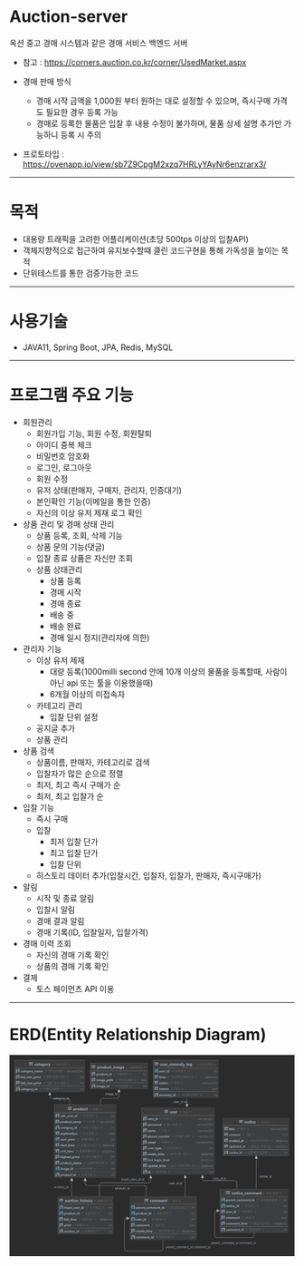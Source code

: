 # Auction-server
옥션 중고 경매 시스템과 같은 경매 서비스 백엔드 서버

- 참고 : https://corners.auction.co.kr/corner/UsedMarket.aspx

- 경매 판매 방식
    - 경매 시작 금액을 1,000원 부터 원하는 대로 설정할 수 있으며, 즉시구매 가격도 필요한 경우 등록 가능
    - 경매로 등록한 물품은 입찰 후 내용 수정이 불가하며, 물품 상세 설명 추가만 가능하니 등록 시 주의
- 프로토타입 : https://ovenapp.io/view/sb7Z9CpgM2xzq7HRLyYAyNr6enzrarx3/
---
# 목적
- 대용량 트래픽을 고려한 어플리케이션(초당 500tps 이상의 입찰API)
- 객체지향적으로 접근하여 유지보수할때 클린 코드구현을 통해 가독성을 높이는 목적
- 단위테스트를 통한 검증가능한 코드
---
# 사용기술
- JAVA11, Spring Boot, JPA, Redis, MySQL
---
# 프로그램 주요 기능
- 회원관리
    - 회원가입 기능, 회원 수정, 회원탈퇴
    - 아이디 중복 체크
    - 비밀번호 암호화
    - 로그인, 로그아웃
    - 회원 수정
    - 유저 상태(판매자, 구매자, 관리자, 인증대기)
    - 본인확인 기능(이메일을 통한 인증)
    - 자신의 이상 유저 제재 로그 확인
- 상품 관리 및 경매 상태 관리
    - 상품 등록, 조회, 삭제 기능
    - 상품 문의 기능(댓글)
    - 입찰 종료 상품은 자신만 조회
    - 상품 상태관리
        - 상품 등록
        - 경매 시작
        - 경매 종료
        - 배송 중
        - 배송 완료
        - 경매 일시 정지(관리자에 의한)
- 관리자 기능
    - 이상 유저 제재
        - 대량 등록(1000milli second 안에 10개 이상의 물품을 등록할때, 사람이 아닌 api 또는 툴을 이용했을때)
        - 6개월 이상의 미접속자
    - 카테고리 관리
        - 입찰 단위 설정
    - 공지글 추가
    - 상품 관리
- 상품 검색
    - 상품이름, 판매자, 카테고리로 검색
    - 입찰자가 많은 순으로 정렬
    - 최저, 최고 즉시 구매가 순
    - 최저, 최고 입찰가 순
- 입찰 기능
    - 즉시 구매
    - 입찰
        - 최저 입찰 단가
        - 최고 입찰 단가
        - 입찰 단위
    - 히스토리 데이터 추가(입찰시간, 입찰자, 입찰가, 판매자, 즉시구매가)
- 알림
    - 시작 및 종료 알림
    - 입찰시 알림
    - 경매 결과 알림
    - 경매 기록(ID, 입찰일자, 입찰가격)
- 경매 이력 조회
    - 자신의 경매 기록 확인
    - 상품의 경매 기록 확인
- 결제
    - 토스 페이먼츠 API 이용
---
# ERD(Entity Relationship Diagram)
![img.png](img.png)
